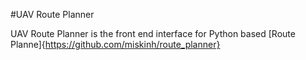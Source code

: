 #UAV Route Planner

UAV Route Planner is the front end interface for Python based [Route Planne]{https://github.com/miskinh/route_planner}

